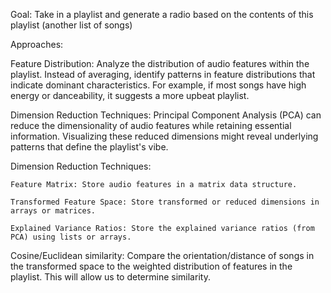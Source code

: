 Goal: Take in a playlist and generate a radio based on the contents of this playlist (another list of songs)

Approaches:

  Feature Distribution: Analyze the distribution of audio features within the playlist. Instead of averaging, identify patterns in feature distributions that indicate dominant characteristics. For example, if most songs have high energy or danceability, it suggests a more upbeat playlist.

  Dimension Reduction Techniques: Principal Component Analysis (PCA) can reduce the dimensionality of audio features while retaining essential information. Visualizing these reduced dimensions might reveal underlying patterns that define the playlist's vibe.

  Dimension Reduction Techniques:
  
    Feature Matrix: Store audio features in a matrix data structure.
    
    Transformed Feature Space: Store transformed or reduced dimensions in arrays or matrices.
    
    Explained Variance Ratios: Store the explained variance ratios (from PCA) using lists or arrays.
  
  Cosine/Euclidean similarity:
    Compare the orientation/distance of songs in the transformed space to the weighted distribution of features in the playlist. This will allow us to determine similarity.
